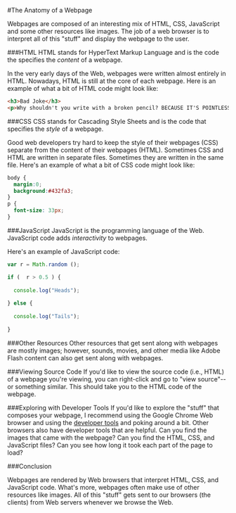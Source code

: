 #The Anatomy of a Webpage

Webpages are composed of an interesting mix of HTML, CSS, JavaScript and some other resources like images. The job of a web browser is to interpret all of this "stuff" and display the webpage to the user.

###HTML
HTML stands for HyperText Markup Language and is the code the specifies the *content* of a webpage.

In the very early days of the Web, webpages were written almost entirely in HTML. Nowadays, HTML is still at the core of each webpage. Here is an example of what a bit of HTML code might look like:

```html
<h3>Bad Joke</h3>
<p>Why shouldn't you write with a broken pencil? BECAUSE IT'S POINTLESS!</p>
```

###CSS
CSS stands for Cascading Style Sheets and is the code that specifies the *style* of a webpage.

Good web developers try hard to keep the style of their webpages (CSS) separate from the content of their webpages (HTML). Sometimes CSS and HTML are written in separate files. Sometimes they are written in the same file. Here's an example of what a bit of CSS code might look like:

```css
body {
  margin:0;
  background:#432fa3;
}
p {
  font-size: 33px;
}
```

###JavaScript
JavaScript is the programming language of the Web. JavaScript code adds *interactivity* to webpages.

Here's an example of JavaScript code:

```javascript
var r = Math.random ();

if (  r > 0.5 ) {
  
  console.log("Heads");
  
} else {
  
  console.log("Tails");
  
}
```

###Other Resources
Other resources that get sent along with webpages are mostly images; however, sounds, movies, and other media like Adobe Flash content can also get sent along with webpages.

###Viewing Source Code
If you'd like to view the source code (i.e., HTML) of a webpage you're viewing, you can right-click and go to "view source"--or something similar. This should take you to the HTML code of the webpage.

###Exploring with Developer Tools
If you'd like to explore the "stuff" that composes your webpage, I recommend using the Google Chrome Web browser and using the [developer tools](https://developers.google.com/chrome-developer-tools/docs/overview) and poking around a bit. Other browsers also have developer tools that are helpful. Can you find the images that came with the webpage? Can you find the HTML, CSS, and JavaScript files? Can you see how long it took each part of the page to load?

###Conclusion

Webpages are rendered by Web browsers that interpret HTML, CSS, and JavaScript code. What's more, webpages often make use of other resources like images. All of this "stuff" gets sent to our browsers (the clients) from Web servers whenever we browse the Web.
